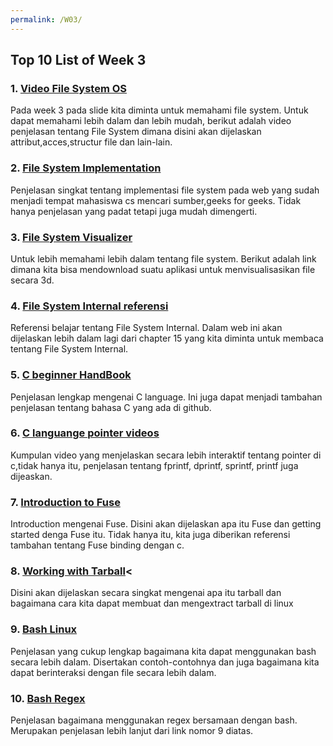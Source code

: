 ```yaml
---
permalink: /W03/
---
```


## Top 10 List of Week 3

### 1. [Video File System OS](youtube.com/watch?v=o8Y_6bjhfPI&list=PLskQvPDUk0sLsU1Vv5jSr-P-1yTt0AqdJ&ab_channel=TechGuiders)
Pada week 3 pada slide kita diminta untuk memahami file system. Untuk dapat memahami lebih dalam dan lebih mudah, berikut adalah video penjelasan tentang File System dimana disini akan dijelaskan attribut,acces,structur file dan lain-lain. 


### 2. [File System Implementation](geeksforgeeks.org/file-system-implementation-in-operating-system/)
Penjelasan singkat tentang implementasi file system pada web yang sudah menjadi tempat mahasiswa cs mencari sumber,geeks for geeks. Tidak hanya penjelasan yang padat tetapi juga mudah dimengerti.


### 3. [File System Visualizer](http://fsv.sourceforge.net/)
Untuk lebih memahami lebih dalam tentang file system. Berikut adalah link dimana kita bisa mendownload suatu aplikasi untuk menvisualisasikan file secara 3d.


### 4. [File System Internal referensi](https://www.netbsd.org/docs/internals/en/chap-file-system.html#structural_overview)
Referensi belajar tentang File System Internal. Dalam web ini akan dijelaskan lebih dalam lagi dari chapter 15 yang kita diminta untuk membaca tentang File System Internal. 


### 5. [C beginner HandBook](https://www.freecodecamp.org/news/the-c-beginners-handbook/)
Penjelasan lengkap mengenai C language. Ini juga dapat menjadi tambahan penjelasan tentang bahasa C yang ada di github.


### 6. [C languange pointer videos](http://www.learntosolveit.com/)
Kumpulan video yang menjelaskan secara lebih interaktif tentang pointer di c,tidak hanya itu, penjelasan tentang fprintf, dprintf, sprintf, printf juga dijeaskan.

### 7. [Introduction to Fuse](https://engineering.facile.it/blog/eng/write-filesystem-fuse/)
Introduction mengenai Fuse. Disini akan dijelaskan apa itu Fuse dan getting started denga Fuse itu. Tidak hanya itu, kita juga diberikan referensi tambahan tentang Fuse binding dengan c.


### 8. [Working with Tarball](https://www.networkworld.com/article/3328840/working-with-tarballs-on-linux.html)<
Disini akan dijelaskan secara singkat mengenai apa itu tarball dan bagaimana cara kita dapat membuat dan mengextract tarball di linux

### 9. [Bash Linux ](https://linuxconfig.org/bash-scripting-tutorial)
Penjelasan yang cukup lengkap bagaimana kita dapat menggunakan bash secara lebih dalam. Disertakan contoh-contohnya dan juga bagaimana kita dapat berinteraksi dengan file secara lebih dalam.

### 10. [Bash Regex](https://developer.ibm.com/technologies/linux/tutorials/l-lpic1-103-7/)
Penjelasan bagaimana menggunakan regex bersamaan dengan bash. Merupakan penjelasan lebih lanjut dari link nomor 9 diatas.
